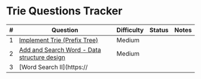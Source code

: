 # Trie Questions Tracker

| #  | Question                                                                                  | Difficulty | Status   | Notes                                  |
|----|-------------------------------------------------------------------------------------------|------------|----------|----------------------------------------|
| 1  | [Implement Trie (Prefix Tree)](https://leetcode.com/problems/implement-trie-prefix-tree/) | Medium     |        |                                        |
| 2  | [Add and Search Word - Data structure design](https://leetcode.com/problems/add-and-search-word-data-structure-design/) | Medium |        |                                        |
| 3  | [Word Search II](https://
